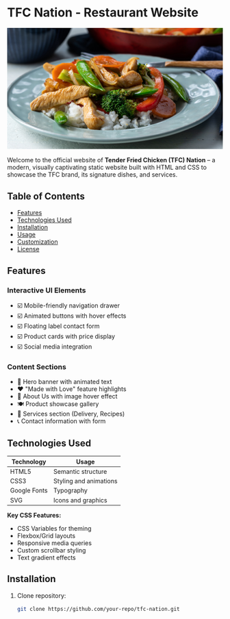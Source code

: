 # TFC Nation - Restaurant Website

![TFC Nation Banner](img/vegetable_and_chicken_stir_fry2000x1125.jpg)

Welcome to the official website of **Tender Fried Chicken (TFC) Nation** – a modern, visually captivating static website built with HTML and CSS to showcase the TFC brand, its signature dishes, and services.

## Table of Contents
- [Features](#features)
- [Technologies Used](#technologies-used)
- [Installation](#installation)
- [Usage](#usage)
- [Customization](#customization)
- [License](#license)

## Features

### Interactive UI Elements
- ☑️ Mobile-friendly navigation drawer
- ☑️ Animated buttons with hover effects
- ☑️ Floating label contact form
- ☑️ Product cards with price display
- ☑️ Social media integration

### Content Sections
- 🍗 Hero banner with animated text
- ❤️ "Made with Love" feature highlights
- 📖 About Us with image hover effect
- 🍽️ Product showcase gallery
- 🚚 Services section (Delivery, Recipes)
- 📞 Contact information with form

## Technologies Used

| Technology | Usage |
|------------|-------|
| HTML5 | Semantic structure |
| CSS3 | Styling and animations |
| Google Fonts | Typography |
| SVG | Icons and graphics |

**Key CSS Features:**
- CSS Variables for theming
- Flexbox/Grid layouts
- Responsive media queries
- Custom scrollbar styling
- Text gradient effects

## Installation

1. Clone repository:
   ```bash
   git clone https://github.com/your-repo/tfc-nation.git
